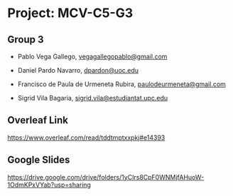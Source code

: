 # Project: MCV-C5-G3

## Group 3

- Pablo Vega Gallego, vegagallegopablo@gmail.com

- Daniel Pardo Navarro, dpardon@uoc.edu

- Francisco de Paula de Urmeneta Rubira, paulodeurmeneta@gmail.com

- Sigrid Vila Bagaria, sigrid.vila@estudiantat.upc.edu

## Overleaf Link

https://www.overleaf.com/read/tddtmptxxpkj#e14393

## Google Slides

https://drive.google.com/drive/folders/1yCIrs8CpF0WNMjfAHuoW-1OdmKPxVYab?usp=sharing
